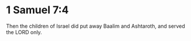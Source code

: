 # 1 Samuel 7:4

Then the children of Israel did put away Baalim and Ashtaroth, and served the LORD only.